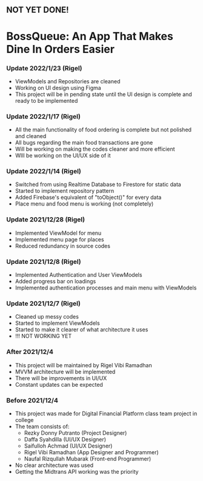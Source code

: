 ## NOT YET DONE!
# BossQueue: An App That Makes Dine In Orders Easier

### Update 2022/1/23 (Rigel)
- ViewModels and Repositories are cleaned
- Working on UI design using Figma
- This project will be in pending state until the UI design is complete and ready to be implemented

### Update 2022/1/17 (Rigel)
- All the main functionality of food ordering is complete but not polished and cleaned
- All bugs regarding the main food transactions are gone
- Will be working on making the codes cleaner and more efficient
- WIll be working on the UI/UX side of it

### Update 2022/1/14 (Rigel)
- Switched from using Realtime Database to Firestore for static data
- Started to implement repository pattern
- Added Firebase's equivalent of "toObject()" for every data
- Place menu and food menu is working (not completely) 

### Update 2021/12/28 (Rigel)
- Implemented ViewModel for menu
- Implemented menu page for places
- Reduced redundancy in source codes

### Update 2021/12/8 (Rigel)
- Implemented Authentication and User ViewModels
- Added progress bar on loadings
- Implemented authentication processes and main menu with ViewModels

### Update 2021/12/7 (Rigel)
- Cleaned up messy codes
- Started to implement ViewModels
- Started to make it clearer of what architecture it uses
- !!! NOT WORKING YET

### After 2021/12/4
- This project will be maintained by Rigel Vibi Ramadhan
- MVVM architecture will be implemented
- There will be improvements in UI/UX
- Constant updates can be expected

### Before 2021/12/4
- This project was made for Digital Financial Platform class team project in college
- The team consists of:
  - Rezky Donny Putranto (Project Designer)
  - Daffa Syahdilla (UI/UX Designer)
  - Saifulloh Achmad (UI/UX Designer)
  - Rigel Vibi Ramadhan (App Designer and Programmer)
  - Naufal Rizqullah Mubarak (Front-end Programmer)
- No clear architecture was used
- Getting the Midtrans API working was the priority
